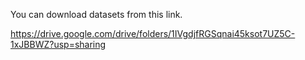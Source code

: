 You can download datasets from this link.

https://drive.google.com/drive/folders/1IVgdjfRGSqnai45ksot7UZ5C-1xJBBWZ?usp=sharing
